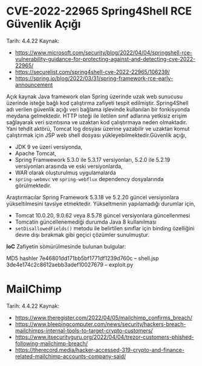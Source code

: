 # CVE-2022-22965 Spring4Shell RCE Güvenlik Açığı
Tarih: 4.4.22
Kaynak:
- https://www.microsoft.com/security/blog/2022/04/04/springshell-rce-vulnerability-guidance-for-protecting-against-and-detecting-cve-2022-22965/
- https://securelist.com/spring4shell-cve-2022-22965/106239/
- https://spring.io/blog/2022/03/31/spring-framework-rce-early-announcement

Açık kaynak Java framework olan Spring üzerinde uzak web sunucusu üzerinde isteğe bağlı kod çalıştırma zafiyeti tespit edilmiştir. Spring4Shell adı verilen güvenlik açığı veri bağlama işlevinde kullanılan bir fonkisyonda meydana gelmektedir. HTTP isteği ile iletilen sınıf adlarına yetkisiz erişim sağlayarak veri sızıntısına ve uzaktan kod çalıştırmaya neden olmaktadır. Yani tehdit aktörü, Tomcat log dosyası üzerine yazabilir ve uzaktan komut çalıştırmak için JSP web shell dosyası yükleyebilmektedir.Güvenlik açığı,
- JDK 9 ve üzeri versiyonda, 
- Apache Tomcat, 
- Spring Framwework 5.3.0 ile 5.3.17 versiyonları, 5.2.0 ile 5.2.19 versiyonları arasında ve eski versiyonlarda, 
- WAR olarak  oluşturulmuş uygulamalarda 
-  `spring-webmvc` ve `spring-webflux` dependency dosyalarında
görülmektedir. 

Araştırmacılar Spring Framework 5.3.18 ve 5.2.20 güncel versiyonlara yükseltilmesini tavsiye etmektedir. Yükseltmenin yapılamadığı durumlar için,
- Tomcat 10.0.20, 9.0.62 veya 8.5.78 güncel versiyonlara güncellenmesi
- Tomcatin güncellenemediği durumda Java 8 kullanılması
- `setDisallowedFields()` metodu ile belirtilen sınıflar için binding özelliğini devre dışı bırakmak
gibi geçici çözümler sunulmuştur. 

**IoC**
Zafiyetin sömürülmesinde bulunan bulgular:

MD5 hashler
7e46801dd171bb5bf1771df1239d760c – shell.jsp   
3de4e174c2c8612aebb3adef10027679 – exploit.py




# MailChimp
Tarih: 4.4.22
Kaynak:
- https://www.theregister.com/2022/04/05/mailchimp_confirms_breach/
- https://www.bleepingcomputer.com/news/security/hackers-breach-mailchimps-internal-tools-to-target-crypto-customers/
- https://www.itsecurityguru.org/2022/04/04/trezor-customers-phished-following-mailchimp-breach/
- https://therecord.media/hacker-accessed-319-crypto-and-finance-related-mailchimp-accounts-company-said/


